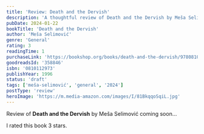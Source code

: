 ```yaml
---
title: 'Review: Death and the Dervish'
description: 'A thoughtful review of Death and the Dervish by Meša Selimović'
pubDate: 2024-01-22
bookTitle: 'Death and the Dervish'
author: 'Meša Selimović'
genre: 'General'
rating: 3
readingTime: 1
purchaseLink: 'https://bookshop.org/books/death-and-the-dervish/9780810112971'
goodreadsId: '358846'
isbn: '0810112973'
publishYear: 1996
status: 'draft'
tags: ['meša-selimović', 'general', '2024']
postType: 'review'
heroImage: 'https://m.media-amazon.com/images/I/81BkqqoSqiL.jpg'
---
```


Review of **Death and the Dervish** by Meša Selimović coming soon...

I rated this book 3 stars.